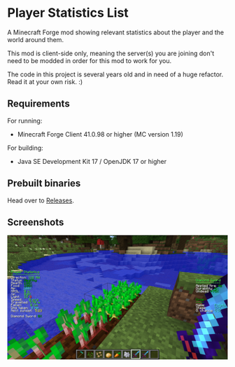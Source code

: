 # Player Statistics List
A Minecraft Forge mod showing relevant statistics about the player and the world around them.

This mod is client-side only, meaning the server(s) you are joining don't need to be modded in order for this mod to work for you.

The code in this project is several years old and in need of a huge refactor. Read it at your own risk. :)

## Requirements
For running:
- Minecraft Forge Client 41.0.98 or higher (MC version 1.19)

For building:
- Java SE Development Kit 17 / OpenJDK 17 or higher

## Prebuilt binaries
Head over to [Releases](https://github.com/Visual-Vincent/PlayerStatistics-MC/releases).

## Screenshots
[![Tool and Crop statistics](/screenshots/example1.png)](/screenshots/example1.png)